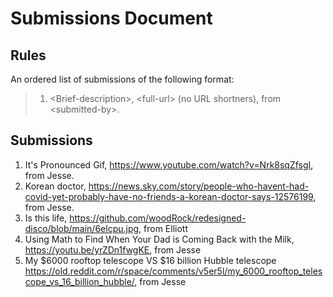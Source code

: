 # Submissions Document

## Rules

An ordered list of submissions of the following format:

> 1.  \<Brief-description\>, \<full-url\> (no URL shortners), from \<submitted-by\>.

## Submissions

1. It's Pronounced Gif, https://www.youtube.com/watch?v=Nrk8sqZfsgI, from Jesse.
2. Korean doctor, https://news.sky.com/story/people-who-havent-had-covid-yet-probably-have-no-friends-a-korean-doctor-says-12576199, from Jesse.
3. Is this life, https://github.com/woodRock/redesigned-disco/blob/main/6elcpu.jpg, from Elliott
4. Using Math to Find When Your Dad is Coming Back with the Milk, https://youtu.be/yrZDn1fwgKE, from Jesse
5. My $6000 rooftop telescope VS $16 billion Hubble telescope https://old.reddit.com/r/space/comments/v5er5l/my_6000_rooftop_telescope_vs_16_billion_hubble/, from Jesse
